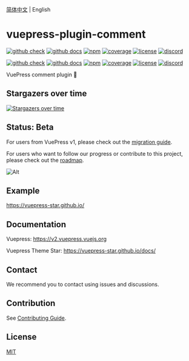 
[简体中文](README.md) | English

# vuepress-plugin-comment

[![github check](https://github.com/vuepress/vuepress-next/workflows/check/badge.svg)](https://github.com/vuepress/vuepress-next/actions?query=workflow%3Acheck)
[![github docs](https://github.com/vuepress/vuepress-next/workflows/docs/badge.svg)](https://github.com/vuepress/vuepress-next/actions?query=workflow%3Adocs)
[![npm](https://badgen.net/npm/v/vuepress/next)](https://www.npmjs.com/package/vuepress)
[![coverage](https://coveralls.io/repos/github/vuepress/vuepress-next/badge.svg?branch=main)](https://coveralls.io/github/vuepress/vuepress-next?branch=main)
[![license](https://badgen.net/github/license/vuepress/vuepress-next)](https://github.com/vuepress/vuepress-next/blob/main/LICENSE)
[![discord](https://badgen.net/discord/online-members/ptFjefy6H5?icon=discord&label=discord)](https://discord.gg/ptFjefy6H5)

[![github check](https://github.com/vuepress-star/vuepress-plugin-comment/workflows/check/badge.svg)](https://github.com/vuepress-star/vuepress-plugin-comment/actions?query=workflow%3Acheck)
[![github docs](https://github.com/vuepress-star/vuepress-plugin-comment/workflows/docs/badge.svg)](https://github.com/vuepress-star/vuepress-plugin-comment/actions?query=workflow%3Adocs)
[![npm](https://badgen.net/npm/v/@starzkg/vuepress-plugin-comment/beta)](https://www.npmjs.com/package/@starzkg/vuepress-plugin-comment)
[![coverage](https://coveralls.io/repos/github/vuepress-star/vuepress-plugin-comment/badge.svg?branch=main)](https://coveralls.io/github/vuepress-star/vuepress-plugin-comment?branch=main)
[![license](https://badgen.net/github/license/vuepress-star/vuepress-plugin-comment)](https://github.com/vuepress-star/vuepress-plugin-comment/blob/main/LICENSE)
[![discord](https://badgen.net/discord/online-members/ptFjefy6H5?icon=discord&label=discord)](https://discord.gg/ptFjefy6H5)

VuePress comment plugin 💬

## Stargazers over time

[![Stargazers over time](https://starchart.cc/vuepress-star/vuepress-plugin-comment.svg)](https://starchart.cc/vuepress-star/vuepress-plugin-comment)

## Status: Beta

For users from VuePress v1, please check out the [migration guide](https://v2.vuepress.vuejs.org/guide/migration.html).

For users who want to follow our progress or contribute to this project, please check out
the [roadmap](https://github.com/vuepress-star/vuepress-plugin-comment/discussions/68).

![Alt](https://repobeats.axiom.co/api/embed/2827b1222a806940ade242aea985f0008bf8a7de.svg "Repobeats analytics image")

## Example

https://vuepress-star.github.io/

## Documentation

Vuepress: https://v2.vuepress.vuejs.org

Vuepress Theme Star: https://vuepress-star.github.io/docs/

## Contact

We recommend you to contact using issues and discussions.

## Contribution

See [Contributing Guide](https://github.com/vuepress-star/vuepress-plugin-comment/blob/main/docs/contributing.md).

## License

[MIT](https://github.com/vuepress-star/vuepress-plugin-comment/blob/main/LICENSE)

